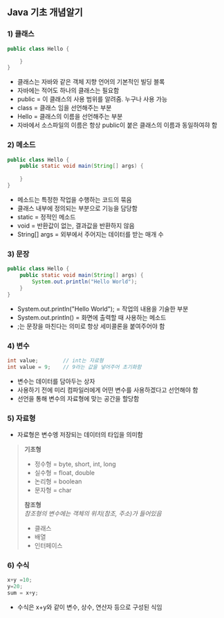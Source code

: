 ## Java 기초 개념알기
### 1) 클래스
```java
public class Hello {

	}
}
```
- 클래스는 자바와 같은 객체 지향 언어의 기본적인 빌딩 블록
- 자바에는 적어도 하나의 클래스는 필요함
- public = 이 클래스의 사용 범위를 알려줌. 누구나 사용 가능
- class = 클래스 임을 선언해주는 부분
- Hello = 클래스의 이름을 선언해주는 부분
- 자바에서 소스파일의 이름은 항상 public이 붙은 클래스의 이름과 동일하여햐 함

### 2) 메소드
```java
public class Hello {
	public static void main(String[] args) {
		
	}
}
```
- 메소드는 특정한 작업을 수행하는 코드의 묶음
- 클래스 내부에 정의되는 부분으로 기능을 담당함
- static = 정적인 메소드
- void = 반환값이 없는, 결과값을 반환하지 않음
- String[] args = 외부에서 주어지는 데이터를 받는 매개 수

### 3) 문장
```java
public class Hello {
	public static void main(String[] args) {
		System.out.println("Hello World");
	}
}
``` 
- System.out.println("Hello World"); = 작업의 내용을 기술한 부분
- System.out.println() = 화면에 출력할 때 사용하는 메소드
- ;는 문장을 마친다는 의미로 항상 세미콜론을 붙여주어야 함

### 4) 변수
```java
int value;        // int는 자료형
int value = 9;    // 9라는 값을 넣어주어 초기화함
```
- 변수는 데이터를 담아두는 상자
- 사용하기 전에 미리 컴파일러에게 어떤 변수를 사용하겠다고 선언해야 함
- 선언을 통해 변수의 자료형에 맞는 공간을 할당함

### 5) 자료형
- 자료형은 변수엥 저장되는 데이터의 타입을 의미함
> __기초형__
> - 정수형 = byte, short, int, long
> - 실수형 = float, double
> - 논리형 = boolean
> - 문자형 = char
> 
> __참조형__   
> _참조형의 변수에는 객체의 위치(참조, 주소)가 들어있음_  
> - 클래스 
> - 배열 
> - 인터페이스 

### 6) 수식
```java
x+y =10;
y=20;
sum = x+y;
```
- 수식은 x+y와 같이 변수, 상수, 연산자 등으로 구성된 식임



